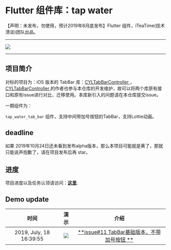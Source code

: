 # Flutter 组件库：tap water 



【声明：未发布，勿使用，预计2019年8月底发布】Flutter 组件，iTeaTime(技术清谈)团队出品。

--------------------------------------------

![](http://ww4.sinaimg.cn/large/006tNc79gy1g5389nkwlkj31sr0q242k.jpg)

--------------------------------------------

项目简介
--------------------------------------------

对标的项目为：iOS 版本的 TabBar 库：[CYLTabBarController ]( https://github.com/ChenYilong/CYLTabBarController) ，[CYLTabBarController ](https://github.com/ChenYilong/CYLTabBarController)的作者也参与本仓库的开发维护，故可以将两个库原有接口和原有issue进行对比、迁移使用。本库新引入的问题请在本仓库提交issue。

一期组件为：

`tap_water_tab_bar` 组件，支持中间带加号按钮的TabBar，支持Lottie动画。
 

deadline
--------------------------------------------

如果 2019年10月24日还未看到发布alpha版本，那么本项目可能就是黄了，那就只能说声抱歉了，请在项目发布后再 star。


进度
--------------------------------------------

项目进度以及任务认领请访问：[**这里**]( https://github.com/iteatimeteam/tap_water/projects ).

Demo update
--------------------------------------------

时间 | 演示 | 介绍
:-------------:|:-------------:|:-------------:
2019, July, 18 16:39:55 | ![](http://ww2.sinaimg.cn/large/006tNc79gy1g544k1fcdjg30b20kzn2q.gif) | [**issue#11 TabBar基础版本，不带加号按钮 **]( https://github.com/iteatimeteam/tap_water/issues/11 ) 


